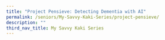 ```yaml
---
title: "Project Pensieve: Detecting Dementia with AI"
permalink: /seniors/My-Savvy-Kaki-Series/project-pensieve/
description: ""
third_nav_title: My Savvy Kaki Series
---
```

